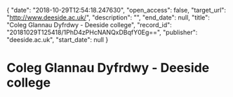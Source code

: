 {
  "date": "2018-10-29T12:54:18.247630", 
  "open_access": false, 
  "target_url": "http://www.deeside.ac.uk/", 
  "description": "", 
  "end_date": null, 
  "title": "Coleg Glannau Dyfrdwy - Deeside college", 
  "record_id": "20181029T125418/1PhD4zPHcNANQxDBqfY0Eg==", 
  "publisher": "deeside.ac.uk", 
  "start_date": null
}

# Coleg Glannau Dyfrdwy - Deeside college

